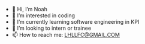 - 👋 Hi, I’m Noah
- 👀 I’m interested in coding
- 🌱 I’m currently learning software engineering in KPI
- 💞️ I’m looking to intern or trainee
- 📫 How to reach me: LHLLFC@GMAIL.COM

<!---
su2700/su2700 is a ✨ special ✨ repository because its `README.md` (this file) appears on your GitHub profile.
You can click the Preview link to take a look at your changes.
--->
